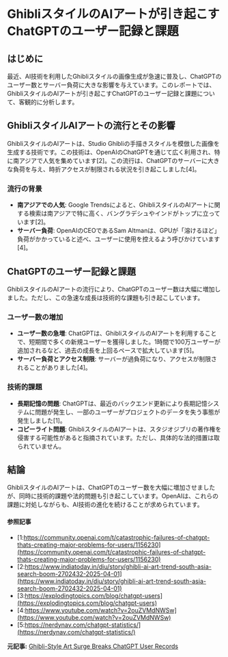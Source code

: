# GhibliスタイルのAIアートが引き起こすChatGPTのユーザー記録と課題

## はじめに

最近、AI技術を利用したGhibliスタイルの画像生成が急速に普及し、ChatGPTのユーザー数とサーバー負荷に大きな影響を与えています。このレポートでは、GhibliスタイルのAIアートが引き起こすChatGPTのユーザー記録と課題について、客観的に分析します。

## GhibliスタイルAIアートの流行とその影響

GhibliスタイルのAIアートは、Studio Ghibliの手描きスタイルを模倣した画像を生成する技術です。この技術は、OpenAIのChatGPTを通じて広く利用され、特に南アジアで人気を集めています[2]。この流行は、ChatGPTのサーバーに大きな負荷を与え、時折アクセスが制限される状況を引き起こしました[4]。

### 流行の背景

- **南アジアでの人気**: Google Trendsによると、GhibliスタイルのAIアートに関する検索は南アジアで特に高く、バングラデシュやインドがトップに立っています[2]。
- **サーバー負荷**: OpenAIのCEOであるSam Altmanは、GPUが「溶けるほど」負荷がかかっていると述べ、ユーザーに使用を控えるよう呼びかけています[4]。

## ChatGPTのユーザー記録と課題

GhibliスタイルのAIアートの流行により、ChatGPTのユーザー数は大幅に増加しました。ただし、この急速な成長は技術的な課題も引き起こしています。

### ユーザー数の増加

- **ユーザー数の急増**: ChatGPTは、GhibliスタイルのAIアートを利用することで、短期間で多くの新規ユーザーを獲得しました。1時間で100万ユーザーが追加されるなど、過去の成長を上回るペースで拡大しています[5]。
- **サーバー負荷とアクセス制限**: サーバーが過負荷になり、アクセスが制限されることがありました[4]。

### 技術的課題

- **長期記憶の問題**: ChatGPTは、最近のバックエンド更新により長期記憶システムに問題が発生し、一部のユーザーがプロジェクトのデータを失う事態が発生しました[1]。
- **コピーライト問題**: GhibliスタイルのAIアートは、スタジオジブリの著作権を侵害する可能性があると指摘されています。ただし、具体的な法的措置は取られていません。

## 結論

GhibliスタイルのAIアートは、ChatGPTのユーザー数を大幅に増加させましたが、同時に技術的課題や法的問題も引き起こしています。OpenAIは、これらの課題に対処しながらも、AI技術の進化を続けることが求められています。

#### 参照記事
- [1:https://community.openai.com/t/catastrophic-failures-of-chatgpt-thats-creating-major-problems-for-users/1156230](https://community.openai.com/t/catastrophic-failures-of-chatgpt-thats-creating-major-problems-for-users/1156230)
- [2:https://www.indiatoday.in/diu/story/ghibli-ai-art-trend-south-asia-search-boom-2702432-2025-04-01](https://www.indiatoday.in/diu/story/ghibli-ai-art-trend-south-asia-search-boom-2702432-2025-04-01)
- [3:https://explodingtopics.com/blog/chatgpt-users](https://explodingtopics.com/blog/chatgpt-users)
- [4:https://www.youtube.com/watch?v=2ouZVMdNWSw](https://www.youtube.com/watch?v=2ouZVMdNWSw)
- [5:https://nerdynav.com/chatgpt-statistics/](https://nerdynav.com/chatgpt-statistics/)


**元記事:** [Ghibli-Style Art Surge Breaks ChatGPT User Records](https://stratnewsglobal.com/world-news/ghibli-style-art-surge-breaks-chatgpt-user-records/)